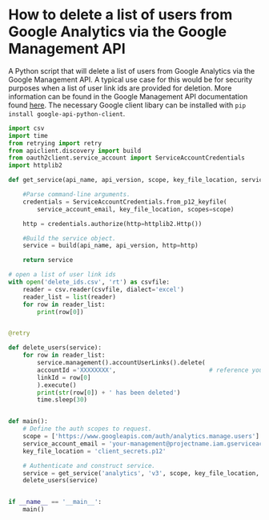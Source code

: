 # How to delete a list of users from Google Analytics via the Google Management API
A Python script that will delete a list of users from Google Analytics via the Google Management API. A typical use case for this would be for security purposes when a list of user link ids are provided for deletion. More information can be found in the Google Management API documentation found [here](https://developers.google.com/analytics/devguides/config/mgmt/v3/mgmtReference/management/accountUserLinks/delete). The necessary Google client libary can be installed with `pip install google-api-python-client`.



```python
import csv
import time
from retrying import retry
from apiclient.discovery import build
from oauth2client.service_account import ServiceAccountCredentials
import httplib2

def get_service(api_name, api_version, scope, key_file_location, service_account_email):

    #Parse command-line arguments.
    credentials = ServiceAccountCredentials.from_p12_keyfile(
        service_account_email, key_file_location, scopes=scope)

    http = credentials.authorize(http=httplib2.Http())

    #Build the service object.
    service = build(api_name, api_version, http=http)

    return service

# open a list of user link ids
with open('delete_ids.csv', 'rt') as csvfile:
    reader = csv.reader(csvfile, dialect='excel')
    reader_list = list(reader)
    for row in reader_list:
        print(row[0])


@retry

def delete_users(service):
    for row in reader_list:
        service.management().accountUserLinks().delete(
        accountId ='XXXXXXXX',                          # reference your Google Analytics account here
        linkId = row[0]
        ).execute()
        print(str(row[0]) + ' has been deleted')
        time.sleep(30)


def main():
    # Define the auth scopes to request.
    scope = ['https://www.googleapis.com/auth/analytics.manage.users']
    service_account_email = 'your-management@projectname.iam.gserviceaccount.com'
    key_file_location = 'client_secrets.p12'

    # Authenticate and construct service.
    service = get_service('analytics', 'v3', scope, key_file_location, service_account_email)
    delete_users(service)


if __name__ == '__main__':
    main()
```
